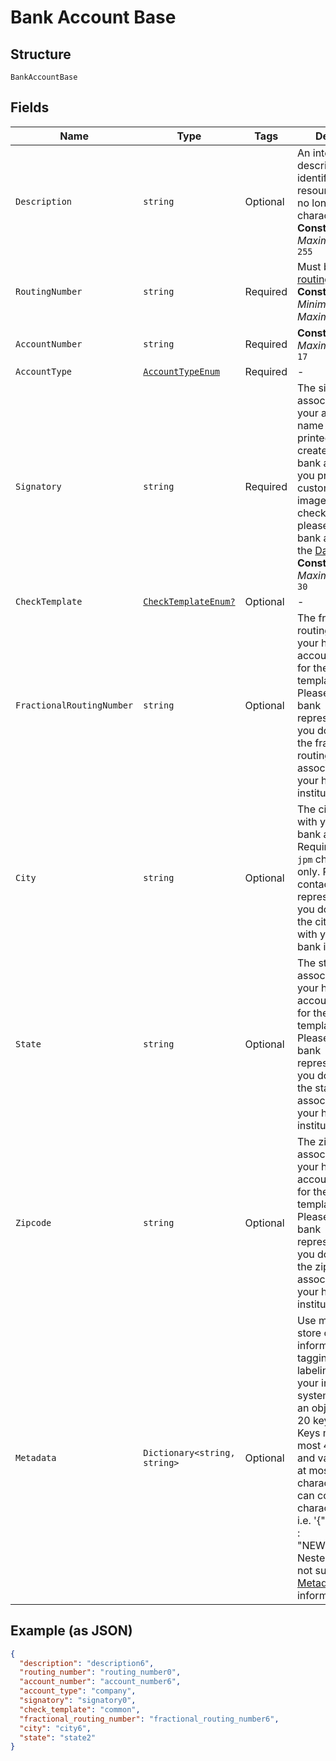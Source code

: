 
# Bank Account Base

## Structure

`BankAccountBase`

## Fields

| Name | Type | Tags | Description |
|  --- | --- | --- | --- |
| `Description` | `string` | Optional | An internal description that identifies this resource. Must be no longer than 255 characters.<br>**Constraints**: *Maximum Length*: `255` |
| `RoutingNumber` | `string` | Required | Must be a <a href="https://www.frbservices.org/index.html" target="_blank">valid US routing number</a>.<br>**Constraints**: *Minimum Length*: `9`, *Maximum Length*: `9` |
| `AccountNumber` | `string` | Required | **Constraints**: *Maximum Length*: `17` |
| `AccountType` | [`AccountTypeEnum`](../../doc/models/account-type-enum.md) | Required | - |
| `Signatory` | `string` | Required | The signatory associated with your account. This name will be printed on checks created with this bank account. If you prefer to use a custom signature image on your checks instead, please create your bank account from the <a href="https://dashboard.lob.com/#/login" target="_blank">Dashboard</a>.<br>**Constraints**: *Maximum Length*: `30` |
| `CheckTemplate` | [`CheckTemplateEnum?`](../../doc/models/check-template-enum.md) | Optional | - |
| `FractionalRoutingNumber` | `string` | Optional | The fractional routing number for your home bank account. Required for the `jpm` check template only. Please contact a bank representative if you do not know the fractional routing number associated with your home bank institution. |
| `City` | `string` | Optional | The city associated with your home bank account. Required for the `jpm` check template only. Please contact a bank representative if you do not know the city associated with your home bank institution. |
| `State` | `string` | Optional | The state associated with your home bank account. Required for the `jpm` check template only. Please contact a bank representative if you do not know the state associated with your home bank institution. |
| `Zipcode` | `string` | Optional | The zipcode associated with your home bank account. Required for the `jpm` check template only. Please contact a bank representative if you do not know the zipcode associated with your home bank institution. |
| `Metadata` | `Dictionary<string, string>` | Optional | Use metadata to store custom information for tagging and labeling back to your internal systems. Must be an object with up to 20 key-value pairs. Keys must be at most 40 characters and values must be at most 500 characters. Neither can contain the characters `"` and `\`. i.e. '{"customer_id" : "NEWYORK2015"}' Nested objects are not supported.  See [Metadata](#section/Metadata) for more information. |

## Example (as JSON)

```json
{
  "description": "description6",
  "routing_number": "routing_number0",
  "account_number": "account_number6",
  "account_type": "company",
  "signatory": "signatory0",
  "check_template": "common",
  "fractional_routing_number": "fractional_routing_number6",
  "city": "city6",
  "state": "state2"
}
```

